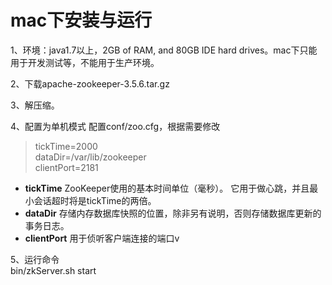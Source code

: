 # mac下安装与运行

1、环境：java1.7以上，2GB of RAM, and 80GB IDE hard drives。mac下只能用于开发测试等，不能用于生产环境。

2、下载apache-zookeeper-3.5.6.tar.gz

3、解压缩。

4、配置为单机模式
配置conf/zoo.cfg，根据需要修改
>tickTime=2000  
>dataDir=/var/lib/zookeeper   
>clientPort=2181  
* **tickTime** ZooKeeper使用的基本时间单位（毫秒）。 它用于做心跳，并且最小会话超时将是tickTime的两倍。  
* **dataDir** 存储内存数据库快照的位置，除非另有说明，否则存储数据库更新的事务日志。
* **clientPort** 用于侦听客户端连接的端口v

5、运行命令  
bin/zkServer.sh start

